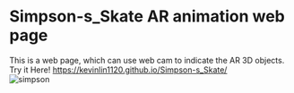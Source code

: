 # Simpson-s_Skate AR animation web page
This is a web page, which can use web cam to indicate the AR 3D objects. <br/>
Try it Here! https://kevinlin1120.github.io/Simpson-s_Skate/ <br/>
![simpson](https://user-images.githubusercontent.com/80439584/219872084-2704327f-38c5-4ade-9511-61bf219bccd5.png)
